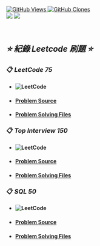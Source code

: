 <a href='https://github.com/Junwu0615/LeetCode-Practice-Record'><img alt='GitHub Views' src='https://views.whatilearened.today/views/github/Junwu0615/LeetCode-Practice-Record.svg'> 
<a href='https://github.com/Junwu0615/LeetCode-Practice-Record'><img alt='GitHub Clones' src='https://img.shields.io/badge/dynamic/json?color=success&label=Clone&query=count_total&url=https://gist.githubusercontent.com/Junwu0615/33c314047426e606a5f15e5d3a88a3e4/raw/LeetCode-Practice-Record_clone.json&logo=github'> <br>
[![](https://img.shields.io/badge/Project-LeetCode-blue.svg?style=plastic)](https://github.com/Junwu0615/LeetCode-Practice-Record)
[![](https://img.shields.io/badge/Language-Python_3.12.0-blue.svg?style=plastic)](https://www.python.org/) <br>

<br>

## *⭐ 紀錄 Leetcode 刷題 ⭐*


### 📋 *LeetCode 75*
- #### ![LeetCode](https://img.shields.io/badge/LeetCode_75-8_%2F_75-blue?style=badge)
- #### [Problem Source](https://leetcode.com/studyplan/leetcode-75/)
- #### [Problem Solving Files](./ans/leetcode_75)



### 📋 *Top Interview 150*
- #### ![LeetCode](https://img.shields.io/badge/Top_Interview_150-0_%2F_150-blue?style=badge)
- #### [Problem Source](https://leetcode.com/studyplan/top-interview-150/)
- #### [Problem Solving Files](./ans/top_interview_150)

### 📋 *SQL 50*
- #### ![LeetCode](https://img.shields.io/badge/SQL_50-0_%2F_50-blue?style=badge)
- #### [Problem Source](https://leetcode.com/studyplan/top-sql-50/)
- #### [Problem Solving Files](./ans/sql_50)